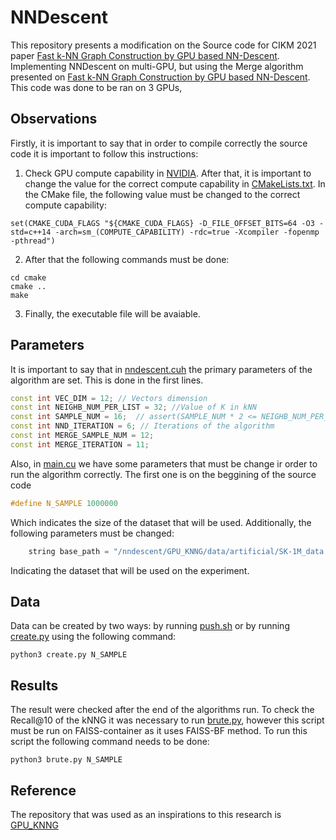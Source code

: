 # NNDescent

This repository presents a modification on the Source code for CIKM 2021 paper [Fast k-NN Graph Construction by GPU based NN-Descent](https://dl.acm.org/doi/10.1145/3459637.3482344). Implementing NNDescent on multi-GPU, but using the Merge algorithm presented on [Fast k-NN Graph Construction by GPU based NN-Descent](https://dl.acm.org/doi/10.1145/3459637.3482344). This code was done to be ran on 3 GPUs,

## Observations

Firstly, it is important to say that in order to compile correctly the source code it is important to follow this instructions:

1. Check GPU compute capability in [NVIDIA](https://developer.nvidia.com/cuda-gpus). After that, it is important to change the value for the correct compute capability in [CMakeLists.txt](https://github.com/gorlando04/Scalable-distributed-algorithms-for-approximating-the-kNNG/blob/main/benchmarking-NNDescent/CMakeLists.txt). In the CMake file, the following value must be changed to the correct compute capability:

```
set(CMAKE_CUDA_FLAGS "${CMAKE_CUDA_FLAGS} -D_FILE_OFFSET_BITS=64 -O3 -std=c++14 -arch=sm_(COMPUTE_CAPABILITY) -rdc=true -Xcompiler -fopenmp -pthread")
```

2. After that the following commands must be done:

```
cd cmake
cmake ..
make
```

3. Finally, the executable file will be avaiable.


## Parameters

It is important to say that in [nndescent.cuh](https://github.com/gorlando04/Scalable-distributed-algorithms-for-approximating-the-kNNG/blob/main/benchmarking-NNDescent/gpuknn/nndescent.cuh) the primary parameters of the algorithm are set. This is done in the first lines.

```cpp
const int VEC_DIM = 12; // Vectors dimension
const int NEIGHB_NUM_PER_LIST = 32; //Value of K in kNN
const int SAMPLE_NUM = 16;  // assert(SAMPLE_NUM * 2 <= NEIGHB_NUM_PER_LIST);
const int NND_ITERATION = 6; // Iterations of the algorithm
const int MERGE_SAMPLE_NUM = 12;
const int MERGE_ITERATION = 11;
```

Also, in [main.cu](https://github.com/gorlando04/Scalable-distributed-algorithms-for-approximating-the-kNNG/blob/main/benchmarking-NNDescent/main.cu) we have some parameters that must be change ir order to run the algorithm correctly. The first one is on the beggining of the source code

```cpp
#define N_SAMPLE 1000000

```

Which indicates the size of the dataset that will be used. Additionally, the following parameters must be changed:

```cpp
    string base_path = "/nndescent/GPU_KNNG/data/artificial/SK-1M_data.txt";

```

Indicating the dataset that will be used on the experiment.

## Data

Data can be created by two ways: by running [push.sh](https://github.com/gorlando04/Scalable-distributed-algorithms-for-approximating-the-kNNG/blob/main/benchmarking-NNDescent/data/push.sh) or by running [create.py](https://github.com/gorlando04/Scalable-distributed-algorithms-for-approximating-the-kNNG/blob/main/benchmarking-NNDescent/data/artificial/create.py) using the following command:

```
python3 create.py N_SAMPLE
```
## Results

The result were checked after the end of the algorithms run. To check the Recall@10 of the kNNG it was necessary to run [brute.py](https://github.com/gorlando04/Scalable-distributed-algorithms-for-approximating-the-kNNG/blob/main/benchmarking-NNDescent/brute/brute.py), however this script must be run on FAISS-container as it uses FAISS-BF method. To run this script the following command needs to be done:

```
python3 brute.py N_SAMPLE
```


## Reference

The repository that was used as an inspirations to this research is [GPU_KNNG](https://github.com/RayWang96/GPU_KNNG)





